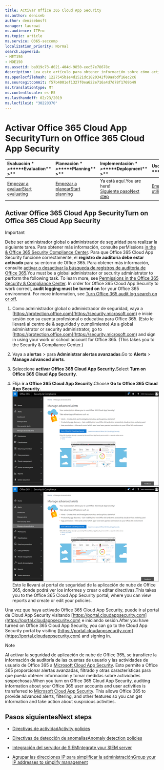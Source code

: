```yaml
---
title: Activar Office 365 Cloud App Security
ms.author: deniseb
author: denisebmsft
manager: laurawi
ms.audience: ITPro
ms.topic: article
ms.service: O365-seccomp
localization_priority: Normal
search.appverid:
- MET150
- MOE150
ms.assetid: ba919c73-d021-404d-9850-eec57e78678c
description: Lea este artículo para obtener información sobre cómo activar la seguridad de aplicaciones en la nube de Office 365, con la tecnología Cloud App Security en Microsoft Azure.
ms.openlocfilehash: 1227545b1e4d1521dc1820342f09aabdf16ec2c6
ms.sourcegitcommit: f57b4001ef1327f0ea622e716a4d7d78f1769b49
ms.translationtype: MT
ms.contentlocale: es-ES
ms.lasthandoff: 02/23/2019
ms.locfileid: "30220370"
---
```

# <a name="turn-on-office-365-cloud-app-security"></a><span data-ttu-id="3b19b-103">Activar Office 365 Cloud App Security</span><span class="sxs-lookup"><span data-stu-id="3b19b-103">Turn on Office 365 Cloud App Security</span></span>
  
|<span data-ttu-id="3b19b-104">Evaluación \* *\>*\*</span><span class="sxs-lookup"><span data-stu-id="3b19b-104">\*\*\*\*Evaluation\*\* \>\*\*</span></span>|<span data-ttu-id="3b19b-105">Planeación \* *\>*\*</span><span class="sxs-lookup"><span data-stu-id="3b19b-105">\*\*\*\*Planning\*\* \>\*\*</span></span>|<span data-ttu-id="3b19b-106">Implementación \* *\>*\*</span><span class="sxs-lookup"><span data-stu-id="3b19b-106">\*\*\*\*Deployment\*\* \>\*\*</span></span>|<span data-ttu-id="3b19b-107">Uso \* \* \* \*</span><span class="sxs-lookup"><span data-stu-id="3b19b-107">\*\*\*\*Utilization\*\*\*\*</span></span>|
|:-----|:-----|:-----|:-----|
|[<span data-ttu-id="3b19b-108">Empezar a evaluar</span><span class="sxs-lookup"><span data-stu-id="3b19b-108">Start evaluating</span></span>](office-365-cas-overview.md) <br/> |[<span data-ttu-id="3b19b-109">Empezar a planear</span><span class="sxs-lookup"><span data-stu-id="3b19b-109">Start planning</span></span>](get-ready-for-office-365-cas.md) <br/> |<span data-ttu-id="3b19b-110">Ya está aquí.</span><span class="sxs-lookup"><span data-stu-id="3b19b-110">You are here!</span></span>  <br/> [<span data-ttu-id="3b19b-111">Siguiente paso</span><span class="sxs-lookup"><span data-stu-id="3b19b-111">Next step</span></span>](activity-policies-and-alerts.md) <br/> |[<span data-ttu-id="3b19b-112">Empezar a usar</span><span class="sxs-lookup"><span data-stu-id="3b19b-112">Start utilizing</span></span>](utilization-activities-for-ocas.md) <br/> |
  
## <a name="turn-on-office-365-cloud-app-security"></a><span data-ttu-id="3b19b-113">Activar Office 365 Cloud App Security</span><span class="sxs-lookup"><span data-stu-id="3b19b-113">Turn on Office 365 Cloud App Security</span></span>

> [!IMPORTANT]
> <span data-ttu-id="3b19b-p101">Debe ser administrador global o administrador de seguridad para realizar la siguiente tarea. Para obtener más información, consulte perMissions [in the &amp; Office 365 Security Compliance Center](permissions-in-the-security-and-compliance-center.md). Para que Office 365 Cloud App Security funcione correctamente, el **registro de auditoría debe estar activado** para su entorno de Office 365. Para obtener más información, consulte [activar o desactivar la búsqueda de registros de auditoría de Office 365](turn-audit-log-search-on-or-off.md).</span><span class="sxs-lookup"><span data-stu-id="3b19b-p101">You must be a global administrator or security administrator to perform the following task. To learn more, see [Permissions in the Office 365 Security &amp; Compliance Center](permissions-in-the-security-and-compliance-center.md). In order for Office 365 Cloud App Security to work correct, **audit logging must be turned on** for your Office 365 environment. For more information, see [Turn Office 365 audit log search on or off](turn-audit-log-search-on-or-off.md).</span></span> 
  
1. <span data-ttu-id="3b19b-p102">Como administrador global o administrador de seguridad, vaya a [https://protection.office.com](https://security.microsoft.com) e inicie sesión con su cuenta profesional o educativa para Office 365. (Esto le llevará al centro de &amp; seguridad y cumplimiento).</span><span class="sxs-lookup"><span data-stu-id="3b19b-p102">As a global administrator or security administrator, go to [https://protection.office.com](https://security.microsoft.com) and sign in using your work or school account for Office 365. (This takes you to the Security &amp; Compliance Center.)</span></span> 
    
2. <span data-ttu-id="3b19b-120">Vaya a **alertas** \> para **Administrar alertas avanzadas**.</span><span class="sxs-lookup"><span data-stu-id="3b19b-120">Go to **Alerts** \> **Manage advanced alerts**.</span></span>
    
3. <span data-ttu-id="3b19b-121">Seleccione **activar Office 365 Cloud App Security**.</span><span class="sxs-lookup"><span data-stu-id="3b19b-121">Select **Turn on Office 365 Cloud App Security**.</span></span>
    
4. <span data-ttu-id="3b19b-122">Elija **ir a Office 365 Cloud App Security**.</span><span class="sxs-lookup"><span data-stu-id="3b19b-122">Choose **Go to Office 365 Cloud App Security**.</span></span><br/><span data-ttu-id="3b19b-123">![En el centro &amp; de seguridad y cumplimiento, elija Administrar alertas avanzadas para ir a Office 365 Cloud App Security.](media/958632d4-03e3-4ade-8e22-d5509db6fca7.png)</span><span class="sxs-lookup"><span data-stu-id="3b19b-123">![In the Security &amp; Compliance Center, choose Manage Advanced Alerts to go to Office 365 Cloud App Security](media/958632d4-03e3-4ade-8e22-d5509db6fca7.png)</span></span><br/><span data-ttu-id="3b19b-124">Esto le llevará al portal de seguridad de la aplicación de nube de Office 365, donde podrá ver los informes y crear o editar directivas.</span><span class="sxs-lookup"><span data-stu-id="3b19b-124">This takes you to the Office 365 Cloud App Security portal, where you can view reports and create or edit your policies.</span></span>

<span data-ttu-id="3b19b-125">Una vez que haya activado Office 365 Cloud App Security, puede ir al portal de Cloud App Security visitando [https://portal.cloudappsecurity.com](https://portal.cloudappsecurity.com) e iniciando sesión.</span><span class="sxs-lookup"><span data-stu-id="3b19b-125">After you have turned on Office 365 Cloud App Security, you can go to the Cloud App Security portal by visiting [https://portal.cloudappsecurity.com](https://portal.cloudappsecurity.com) and signing in.</span></span>
    
> [!NOTE]
> <span data-ttu-id="3b19b-p103">Al activar la seguridad de aplicación de nube de Office 365, se transfiere la información de auditoría de las cuentas de usuario y las actividades de usuario de Office 365 a [Microsoft Cloud App Security](https://aka.ms/whatiscas). Esto permite a Office 365 proporcionar alertas avanzadas, filtrado y otras características para que pueda obtener información y tomar medidas sobre actividades sospechosas.</span><span class="sxs-lookup"><span data-stu-id="3b19b-p103">When you turn on Office 365 Cloud App Security, auditing information about your Office 365 user accounts and user activities is transferred to [Microsoft Cloud App Security](https://aka.ms/whatiscas). This allows Office 365 to provide advanced alerts, filtering, and other features so you can get information and take action about suspicious activities.</span></span> 
  
## <a name="next-steps"></a><span data-ttu-id="3b19b-128">Pasos siguientes</span><span class="sxs-lookup"><span data-stu-id="3b19b-128">Next steps</span></span>

- [<span data-ttu-id="3b19b-129">Directivas de actividad</span><span class="sxs-lookup"><span data-stu-id="3b19b-129">Activity policies</span></span>](activity-policies-and-alerts.md)
    
- [<span data-ttu-id="3b19b-130">Directivas de detección de anomalías</span><span class="sxs-lookup"><span data-stu-id="3b19b-130">Anomaly detection policies</span></span>](anomaly-detection-policies-in-ocas.md)
    
- [<span data-ttu-id="3b19b-131">Integración del servidor de SIEM</span><span class="sxs-lookup"><span data-stu-id="3b19b-131">Integrate your SIEM server</span></span>](integrate-your-siem-server-with-office-365-cas.md)
    
- [<span data-ttu-id="3b19b-132">Agrupar las direcciones IP para simplificar la administración</span><span class="sxs-lookup"><span data-stu-id="3b19b-132">Group your IP addresses to simplify management</span></span>](group-your-ip-addresses-in-ocas.md)
    

